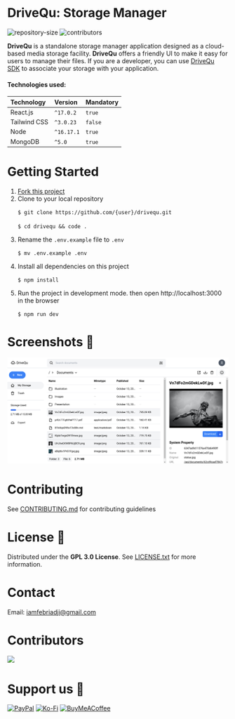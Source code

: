 # DriveQu: Storage Manager
![repository-size](https://img.shields.io/github/repo-size/febriadj/messaging-app?label=Repository%20Size&style=social)
![contributors](https://img.shields.io/github/contributors/febriadj/drivequ?color=%23010409&label=Contributors&style=flat-square)

**DriveQu** is a standalone storage manager application designed as a cloud-based media storage facility. **DriveQu** offers a friendly UI to make it easy for users to manage their files. If you are a developer, you can use [DriveQu SDK](https://www.npmjs.com/package/drivequ) to associate your storage with your application.

#### Technologies used:
| Technology | Version | Mandatory |
| :-- | :----- | :-- |
| React.js | `^17.0.2` | `true`|
| Tailwind CSS | `^3.0.23` | `false` |
| Node | `^16.17.1` | `true` |
| MongoDB | `^5.0` | `true` |

# Getting Started
1. [Fork this project](https://github.com/febriadj/drivequ/fork)
2. Clone to your local repository
    ~~~
    $ git clone https://github.com/{user}/drivequ.git

    $ cd drivequ && code .
    ~~~
3. Rename the `.env.example` file to `.env`
    ~~~
    $ mv .env.example .env
    ~~~
4. Install all dependencies on this project
    ~~~
    $ npm install
    ~~~
5. Run the project in development mode. then open http://localhost:3000 in the browser
    ~~~
    $ npm run dev
    ~~~

# Screenshots 📸
![img](./documents/images/app.png)

# Contributing
See [CONTRIBUTING.md](https://github.com/febriadj/drivequ/blob/master/CONTRIBUTING.md) for contributing guidelines

# License 📄
Distributed under the **GPL 3.0 License**. See [LICENSE.txt](https://github.com/febriadj/drivequ/blob/master/LICENSE) for more information.

# Contact
Email: <iamfebriadji@gmail.com>

# Contributors
<a href="https://github.com/nodejs/node/graphs/contributors">
  <img src="https://contrib.rocks/image?repo=febriadj/drivequ&max=16&columns=8" />
</a>

# Support us 🤝
[![PayPal](https://img.shields.io/badge/PayPal-00457C?style=for-the-badge&logo=paypal&logoColor=white)](https://paypal.me/febriadji)
[![Ko-Fi](https://img.shields.io/badge/Ko--fi-F16061?style=for-the-badge&logo=ko-fi&logoColor=white)](https://ko-fi.com/febriadj)
[![BuyMeACoffee](https://img.shields.io/badge/Buy%20Me%20a%20Coffee-ffdd00?style=for-the-badge&logo=buy-me-a-coffee&logoColor=black)](https://www.buymeacoffee.com/febriadj)
